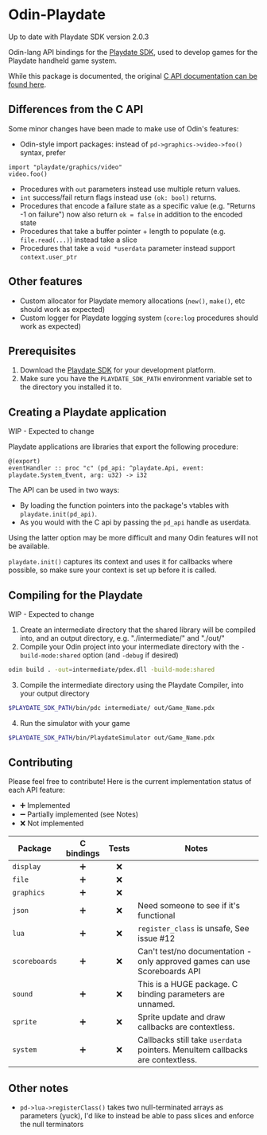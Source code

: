 # Odin-Playdate

Up to date with Playdate SDK version 2.0.3

Odin-lang API bindings for the [Playdate SDK](https://play.date/dev/), used to develop games for the Playdate handheld game system.

While this package is documented, the original [C API documentation can be found here](https://sdk.play.date/2.0.3/Inside%20Playdate%20with%20C.html).

## Differences from the C API

Some minor changes have been made to make use of Odin's features: 

- Odin-style import packages: instead of `pd->graphics->video->foo()` syntax, prefer
```odin
import "playdate/graphics/video"
video.foo()
```
- Procedures with `out` parameters instead use multiple return values.
- `int` success/fail return flags instead use `(ok: bool)` returns.
- Procedures that encode a failure state as a specific value (e.g. "Returns -1 on failure") now also return `ok = false` in addition to the encoded state
- Procedures that take a buffer pointer + length to populate (e.g. `file.read(...)`) instead take a slice
- Procedures that take a `void *userdata` parameter instead support `context.user_ptr`

## Other features

- Custom allocator for Playdate memory allocations (`new()`, `make()`, etc should work as expected)
- Custom logger for Playdate logging system (`core:log` procedures should work as expected)

## Prerequisites

1. Download the [Playdate SDK](https://play.date/dev/) for your development platform. 
2. Make sure you have the `PLAYDATE_SDK_PATH` environment variable set to the directory you installed it to.

## Creating a Playdate application

WIP - Expected to change

Playdate applications are libraries that export the following procedure:

```odin
@(export)
eventHandler :: proc "c" (pd_api: ^playdate.Api, event: playdate.System_Event, arg: u32) -> i32
```

The API can be used in two ways:
 - By loading the function pointers into the package's vtables with `playdate.init(pd_api)`.
 - As you would with the C api by passing the `pd_api` handle as userdata.

 Using the latter option may be more difficult and many Odin features will not be available.

`playdate.init()` captures its context and uses it for callbacks where possible, so make sure your context is set up before it is called.

## Compiling for the Playdate

WIP - Expected to change

1. Create an intermediate directory that the shared library will be compiled into, and an output directory, e.g. "./intermediate/" and "./out/"
2. Compile your Odin project into your intermediate directory with the `-build-mode:shared` option (and `-debug` if desired)
```sh
odin build . -out=intermediate/pdex.dll -build-mode:shared
```
3. Compile the intermediate directory using the Playdate Compiler, into your output directory
```sh
$PLAYDATE_SDK_PATH/bin/pdc intermediate/ out/Game_Name.pdx
```
4. Run the simulator with your game
```sh
$PLAYDATE_SDK_PATH/bin/PlaydateSimulator out/Game_Name.pdx
```

## Contributing

Please feel free to contribute! Here is the current implementation status of each API feature:

- ➕ Implemented
- ➖ Partially implemented (see Notes)
- ❌ Not implemented

| Package       | C bindings | Tests | Notes |
|---------------|:----------:|:-----:|-------|
| `display`     |  ➕        | ❌   |       |
| `file`        |  ➕        | ❌   |       |
| `graphics`    |  ➕        | ❌   |       |
| `json`        |  ➕        | ❌   | Need someone to see if it's functional |
| `lua`         |  ➕        | ❌   | `register_class` is unsafe, See issue #12|
| `scoreboards` |  ➕        | ❌   | Can't test/no documentation - only approved games can use Scoreboards API |
| `sound`       |  ➕        | ❌   | This is a HUGE package. C binding parameters are unnamed. |
| `sprite`      |  ➕        | ❌   | Sprite update and draw callbacks are contextless. |
| `system`      |  ➕        | ❌   | Callbacks still take `userdata` pointers. MenuItem callbacks are contextless. |


## Other notes

- `pd->lua->registerClass()` takes two null-terminated arrays as parameters (yuck), I'd like to instead be able to pass slices and enforce the null terminators
